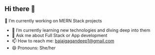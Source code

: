 ## Hi there 👋

<!--
**bajajg29/bajajg29** is a ✨ _special_ ✨ repository because its `README.md` (this file) appears on your GitHub profile.

Here are some ideas to get you started:

- 👯 I’m looking to collaborate on 
- 🤔 I’m looking for help with ...

- ⚡ Fun fact: ...


-->
 🔭 I’m currently working on MERN Stack projects
- 🌱 I’m currently learning new technologies and diving deep into them
- 💬 Ask me about Full Stack or App development
- 📫 How to reach me: bajajgagandeep1@gmail.com 
- 😄 Pronouns: She/her

  
